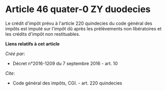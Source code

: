 # Article 46 quater-0 ZY duodecies

Le crédit d'impôt prévu à l'article 220 quindecies du code général des impôts est imputé sur l'impôt dû après les
prélèvements non libératoires et les crédits d'impôt non restituables.

**Liens relatifs à cet article**

_Créé par_:

  - Décret n°2016-1209 du 7 septembre 2016 - art. 10

_Cite_:

  - Code général des impôts, CGI. - art. 220 quindecies
